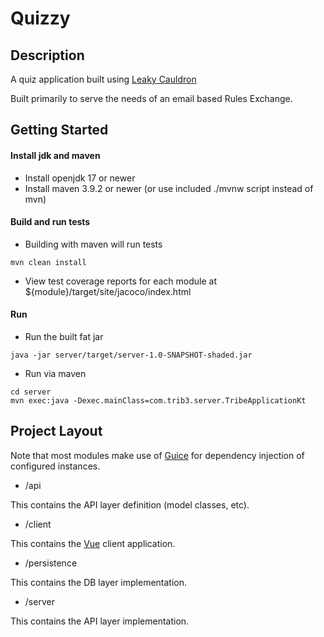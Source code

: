 Quizzy
=======

Description
-----------
A quiz application built using [Leaky Cauldron](https://github.com/trib3/leakycauldron)

Built primarily to serve the needs of an email based Rules Exchange.

Getting Started
---------------
#### Install jdk and maven
* Install openjdk 17 or newer
* Install maven 3.9.2 or newer (or use included ./mvnw script instead of mvn)
#### Build and run tests
* Building with maven will run tests
```
mvn clean install
```
* View test coverage reports for each module at ${module}/target/site/jacoco/index.html
#### Run
* Run the built fat jar
```
java -jar server/target/server-1.0-SNAPSHOT-shaded.jar
```
* Run via maven
```
cd server
mvn exec:java -Dexec.mainClass=com.trib3.server.TribeApplicationKt
```

Project Layout
--------------
Note that most modules make use of [Guice](https://github.com/google/guice) for 
dependency injection of configured instances.

* /api

This contains the API layer definition (model classes, etc).

* /client

This contains the [Vue](https://vuejs.org) client application.

* /persistence

This contains the DB layer implementation.

* /server

This contains the API layer implementation.
